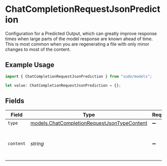# ChatCompletionRequestJsonPrediction

Configuration for a Predicted Output, which can greatly improve response times when large parts of the model response are known ahead of time. This is most common when you are regenerating a file with only minor changes to most of the content.

## Example Usage

```typescript
import { ChatCompletionRequestJsonPrediction } from "sudo/models";

let value: ChatCompletionRequestJsonPrediction = {};
```

## Fields

| Field                                                                                            | Type                                                                                             | Required                                                                                         | Description                                                                                      |
| ------------------------------------------------------------------------------------------------ | ------------------------------------------------------------------------------------------------ | ------------------------------------------------------------------------------------------------ | ------------------------------------------------------------------------------------------------ |
| `type`                                                                                           | [models.ChatCompletionRequestJsonTypeContent](../models/chatcompletionrequestjsontypecontent.md) | :heavy_minus_sign:                                                                               | N/A                                                                                              |
| `content`                                                                                        | *string*                                                                                         | :heavy_minus_sign:                                                                               | The predicted content for the completion.                                                        |
